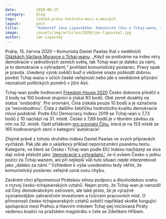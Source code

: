 ```yaml
---
date:         2020-06-15
category:     blog
tags:         lidská-práva kontrola-moci-a-mocných
layout:       post
title:        "Komentář Jana Lipavského: Komunisté lžou o Tchaj-wanu, tamější demokracie je srovnatelná s Českou"
image:        /assets/img/articles/2020/jan-lipavsky1.jpg
author:       Jan Lipavský
---  
```


 

Praha, 15. června 2020 – Komunista Daniel Pawlas lhal v nedělních [Otázkách Václava Moravce o Tchaj-wanu](https://ct24.ceskatelevize.cz/domaci/3118964-vystrcilova-cesta-na-tchaj-wan-nepomuze-ani-neuskodi-veri-petricek). „Když se podíváme na index míry demokracie v jednotlivých zemích světa, tak Tchaj-wan je daleko za námi, je to demokracie s výhradami,“ prohlásil komunistický poslanec. Pravý opak je pravda. Uvedený výrok svědčí buď o vědomé snaze poškodit dobrou pověst Tchaj-wanu v očích české veřejnosti nebo jde o nevědomé přiznání neznalosti politických poměrů v jižní Asii. 

Tchaj-wan podle hodnocení [Freedom House 2020](https://freedomhouse.org/countries/freedom-world/scores) Česko dokonce předčil o 3 body na 100 bodové stupnici a získal 93 bodů. Obě země dosáhly na status 'svobodný'. Pro srovnání, Čína získala pouze 10 bodů a je označena za 'nesvobodnou'. Čísla z dalšího žebříčku hodnotícího kvalitu demokracie mluví podobně. Podle EIU Democracy Indexu 2019 se Tchaj-wan s 7,73 bodů z 10 nachází na 31. místě. Česko s 7,69 bodů  je v těsném závěsu za ním na 32. místě. Opět přidávám [pro srovnání Čínu](https://tibet.net/china-at-the-bottom-of-global-rankings-in-democracy-index-2019/), která je na 153 místě ze 165 hodnocených zemí v kategorii 'autokracie'.

Zřejmě právě z tohoto druhého indexu Daniel Pawlas ve svých přípravách vycházel. Pak jde ale o ukázkový příklad neporozumění psanému textu. Kategorie, ve které se Česko i Tchaj-wan podle EIU Indexu nacházejí se sice dají volně přeložit jako ['demokracie s výhradami.'](https://www.epochtimes.cz/2020/01/31/index-demokracie-2019-cina-klesa-cr-take-pouze-57-svetove-populace-zije-v-plne-demokracii-the-economist/) Je-li ovšem Česko o jednu pozici za Tchaj-wanem, ani při nejlepší vůli tuto situaci nejde interpretovat jako „daleko za námi.“ Vzhledem k výše uvedenému tedy věřím, že komunistický poslanec veřejně uzná svou chybu.

Závěrem chci připomenout Pirátskou silnou podporu a dlouhodobou snahu o rozvoj česko-tchajwanských vztahů. Nejen proto, že Tchaj-wan je narozdíl od Číny demokratickým ostrovem, ale také proto, že je výrazně významnějším zahraničním investorem a tvůrcem pracovních míst. O přínosnosti česko-tchajwanských vztahů svědčí například skvěle fungující spolupráce mezi Prahou a hlavním městem Tchaj-pej iniciovaná Piráty vedenou koalicí na pražském magistrátu v čele se Zdeňkem Hřibem.
